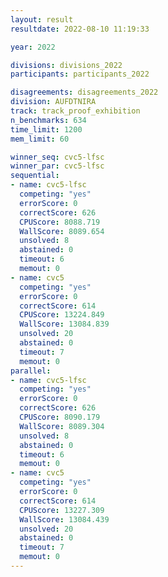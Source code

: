 ```yaml
---
layout: result
resultdate: 2022-08-10 11:19:33

year: 2022

divisions: divisions_2022
participants: participants_2022

disagreements: disagreements_2022
division: AUFDTNIRA
track: track_proof_exhibition
n_benchmarks: 634
time_limit: 1200
mem_limit: 60

winner_seq: cvc5-lfsc
winner_par: cvc5-lfsc
sequential:
- name: cvc5-lfsc
  competing: "yes"
  errorScore: 0
  correctScore: 626
  CPUScore: 8088.719
  WallScore: 8089.654
  unsolved: 8
  abstained: 0
  timeout: 6
  memout: 0
- name: cvc5
  competing: "yes"
  errorScore: 0
  correctScore: 614
  CPUScore: 13224.849
  WallScore: 13084.839
  unsolved: 20
  abstained: 0
  timeout: 7
  memout: 0
parallel:
- name: cvc5-lfsc
  competing: "yes"
  errorScore: 0
  correctScore: 626
  CPUScore: 8090.179
  WallScore: 8089.304
  unsolved: 8
  abstained: 0
  timeout: 6
  memout: 0
- name: cvc5
  competing: "yes"
  errorScore: 0
  correctScore: 614
  CPUScore: 13227.309
  WallScore: 13084.439
  unsolved: 20
  abstained: 0
  timeout: 7
  memout: 0
---
```

